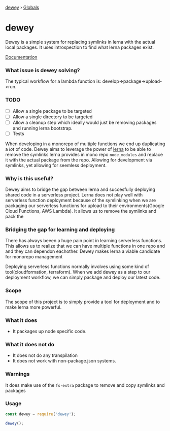 [dewey](README.md) › [Globals](globals.md)

# dewey

Dewey is a simple system for replacing symlinks in lerna with the actual local packages.  It uses introspection to find what lerna packages exist.

[Documentation](https://samrocksc.github.io/dewey/)

### What issue is dewey solving?
The typical workflow for a lambda function is: develop->package->upload->run.

### TODO
- [ ] Allow a single package to be targeted
- [ ] Allow a single directory to be targeted
- [ ] Allow a cleanup step which ideally would just be removing packages and running lerna bootstrap.
- [ ] Tests

When developing in a monorepo of multiple functions we end up duplicating a _lot_ of code.  Dewey aims to leverage the power of [lerna](https://github.com/lerna/lerna) to be able to remove the symlinks lerna provides in mono repo `node_modules` and replace it with the actual package from the repo.  Allowing for development via symlinks, yet allowing for seemless deployment.
### Why is this useful?
Dewey aims to bridge the gap between lerna and succesfully deploying shared code in a serverless project.  Lerna does not play well with serverless function deployment because of the symlinking when we are packaging our serverless functions for upload to their environments(Google Cloud Functions, AWS Lambda).  It allows us to remove the symlinks and pack the

### Bridging the gap for learning and deploying
There has always beeen a huge pain point in learning serverless functions.  This allows us to realize that we can have multiple functions in one repo and and they can dependon eachother. Dewey makes lerna a viable candidate for monorepo management

Deploying serverless functions normally involves using some kind of tool(cloudformation, terraform).  When we add dewey as a step to our deployment workflow, we can simply package and deploy our latest code.

### Scope
The scope of this project is to simply provide a tool for deployment and to make lerna more powerful.

### What it does
- It packages up node specific code.

### What it does not do
- It does not do any transpilation
- It does not work with non-package.json systems.

### Warnings
It does make use of the `fs-extra` package to remove and copy symlinks and packages

### Usage

```javascript
const dewey = require('dewey');

dewey();
```

